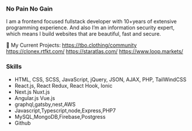 ### No Pain No Gain
I am a frontend focused fullstack developer with 10+years of extensive programming experience.
And also I’m an information security expert, which means I build websites that are beautiful, fast and secure.


🔗 My Current Projects: 
https://tbo.clothing/community
https://clonex.rtfkt.com/
https://staratlas.com/
https://www.loop.markets/
### Skills
- HTML, CSS, SCSS, JavaScript, jQuery, JSON, AJAX, PHP, TailWindCSS
- React.js, React Redux, React Hook, Ionic
- Next.js Nuxt.js
- Angular.js Vue.js
- graphql,gatsby,nest,AWS
- Javascript,Typescript,node,Express,PHP7
- MySQL,MongoDB,Firebase,Postgress
- Github
